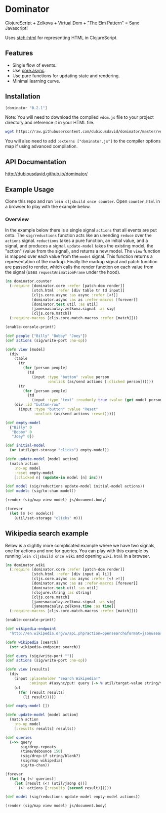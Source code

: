 # Dominator

[ClojureScript](https://github.com/clojure/clojurescript) + [Zelkova](https://github.com/jamesmacaulay/zelkova) + [Virtual Dom](https://github.com/Matt-Esch/virtual-dom) + ["The Elm Pattern"](http://elm-lang.org/) = Sane Javascript!

Uses [stch-html](https://github.com/stch-library/html) for representing HTML in ClojureScript.

## Features

* Single flow of events.
* Use [core.async](https://github.com/clojure/core.async).
* Use pure functions for updating state and rendering.
* Minimal learning curve.

## Installation

```clojure
[dominator "0.2.1"]
```

Note: You will need to download the compiled `vdom.js` file to your project directory and reference it in your HTML file.

```bash
wget https://raw.githubusercontent.com/dubiousdavid/dominator/master/vdom.js
```

You will also need to add `:externs ["dominator.js"]` to the compiler options map if using advanced compilation.

## API Documentation

http://dubiousdavid.github.io/dominator/

## Example Usage

Clone this repo and run `lein cljsbuild once counter`. Open `counter.html` in a browser to play with the example below.

### Overview

In the example below there is a single signal `actions` that all events are put onto. The `sig/reductions` function acts like an unending `reduce` over the `actions` signal. `reductions` takes a pure function, an initial value, and a signal, and produces a signal. `update-model` takes the existing model, the "action" (value from the signal), and returns a new model. The `view` function is mapped over each value from the `model` signal. This function returns a representation of the markup.  Finally the markup signal and patch function are passed to render, which calls the render function on each value from the signal (uses `requestAnimationFrame` under the hood).

```clojure
(ns dominator.counter
  (:require [dominator.core :refer [patch-dom render]]
            [stch.html :refer [div table tr td input]]
            [cljs.core.async :as async :refer [<!]]
            [dominator.async :as as :refer-macros [forever]]
            [dominator.test.util :as util]
            [jamesmacaulay.zelkova.signal :as sig]
            [cljs.core.match])
  (:require-macros [cljs.core.match.macros :refer [match]]))

(enable-console-print!)

(def people ["Billy" "Bobby" "Joey"])
(def actions (sig/write-port :no-op))

(defn view [model]
  (div
    (table
      (tr
        (for [person people]
          (td
            (input :type "button" :value person
                   :onclick (as/send actions [:clicked person])))))
      (tr
        (for [person people]
          (td
            (input :type "text" :readonly true :value (get model person))))))
    (div :id "button-row"
      (input :type "button" :value "Reset"
             :onclick (as/send actions :reset)))))

(def empty-model
  {"Billy" 0
   "Bobby" 0
   "Joey" 0})

(def initial-model
  (or (util/get-storage "clicks") empty-model))

(defn update-model [model action]
  (match action
    :no-op model
    :reset empty-model
    [:clicked n] (update-in model [n] inc)))

(def model (sig/reductions update-model initial-model actions))
(def modelc (sig/to-chan model))

(render (sig/map view model) js/document.body)

(forever
  (let [m (<! modelc)]
    (util/set-storage "clicks" m)))
```

## Wikipedia search example

Below is a slightly more complicated example where we have two signals, one for actions and one for queries. You can play with this example by running `lein cljsbuild once wiki` and opening `wiki.html` in a browser.

```clojure
(ns dominator.wiki
  (:require [dominator.core :refer [patch-dom render]]
            [stch.html :refer [div input ul li]]
            [cljs.core.async :as async :refer [<! >!]]
            [dominator.async :as as :refer-macros [forever]]
            [dominator.test.util :as util]
            [clojure.string :as string]
            [cljs.core.match]
            [jamesmacaulay.zelkova.signal :as sig]
            [jamesmacaulay.zelkova.time :as time])
  (:require-macros [cljs.core.match.macros :refer [match]]))

(enable-console-print!)

(def wikipedia-endpoint
  "http://en.wikipedia.org/w/api.php?action=opensearch&format=json&search=")

(defn wikipedia [search]
  (str wikipedia-endpoint search))

(def query (sig/write-port ""))
(def actions (sig/write-port :no-op))

(defn view [results]
  (div
    (input :placeholder "Search Wikipedia!"
           :oninput #(async/put! query (-> % util/target-value string/trim)))
    (ul
      (for [result results]
        (li result)))))

(def empty-model [])

(defn update-model [model action]
  (match action
    :no-op model
    [:results results] results))

(def queries
  (->> query
       sig/drop-repeats
       (time/debounce 150)
       (sig/drop-if string/blank?)
       (sig/map wikipedia)
       sig/to-chan))

(forever
  (let [q (<! queries)]
    (let [result (<! (util/jsonp q))]
      (>! actions [:results (second result)]))))

(def model (sig/reductions update-model empty-model actions))

(render (sig/map view model) js/document.body)
```
